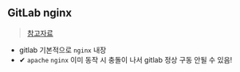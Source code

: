 ## GitLab nginx
> [참고자료](https://vlee.kr/2951)
- gitlab 기본적으로 `nginx` 내장
- ✔ `apache` `nginx` 이미 동작 시 충돌이 나서 gitlab 정상 구동 안될 수 있음!

